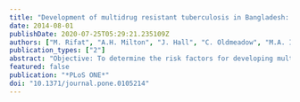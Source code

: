 ```yaml
---
title: "Development of multidrug resistant tuberculosis in Bangladesh: A case-control study on risk factors"
date: 2014-08-01
publishDate: 2020-07-25T05:29:21.235109Z
authors: ["M. Rifat", "A.H. Milton", "J. Hall", "C. Oldmeadow", "M.A. Islam", "A. Husain", "M.W. Akhanda", "B.N. Siddiquea"]
publication_types: ["2"]
abstract: "Objective: To determine the risk factors for developing multidrug resistant tuberculosis in Bangladesh. Methods: This case-control study was set in central, district and sub-district level hospitals of rural and urban Bangladesh. Included were 250 multidrug resistant tuberculosis (MDR-TB) patients as cases and 750 drug susceptible tuberculosis patients as controls. We recruited cases from all three government hospitals treating MDR-TB in Bangladesh during the study period. Controls were selected randomly from those local treatment units that had referred the cases. Information was collected through face-to-face interviews and record reviews. Unadjusted and multivariable logistic regression were used to analyse the data. Results: Previous treatment history was shown to be the major contributing factor to MDR-TB in univariate analysis. After adjusting for other factors in multivariable analysis, age group \"18-25\" (OR 1.77, CI 1.07-2.93) and \"26-45\" (OR 1.72, CI 1.12-2.66), some level of education (OR 1.94, CI 1.32-2.85), service and business as occupation (OR 2.88, CI 1.29-6.44; OR 3.71, CI 1.59-8.66, respectively), smoking history (OR 1.58, CI 0.99-2.5), and type 2 diabetes (OR 2.56 CI 1.51-4.34) were associated with MDR-TB. Previous treatment was not included in the multivariable analysis as it was correlated with multiple predictors. Conclusion: Previous tuberculosis treatment was found to be the major risk factor for MDR-TB. This study also identified age 18 to 45 years, some education up to secondary level, service and business as occupation, past smoking status, and type 2 diabetes as comorbid illness as risk factors. National Tuberculosis programme should address these risk factors in MDR-TB control strategy. The integration of MDR-TB control activities with diabetes and tobacco control programmes is needed in Bangladesh. © 2014 Rifat et al."
featured: false
publication: "*PLoS ONE*"
doi: "10.1371/journal.pone.0105214"
---
```


